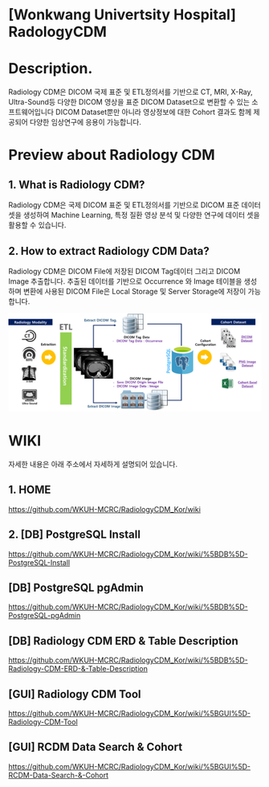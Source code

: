 
[Wonkwang Univertsity Hospital] RadologyCDM
======================

# Description.
Radiology CDM은 DICOM 국제 표준 및 ETL정의서를 기반으로 CT, MRI, X-Ray, Ultra-Sound등 다양한 DICOM 영상을 표준 DICOM Dataset으로 변환할 수 있는 소프트웨어입니다 DICOM Dataset뿐만 아니라 영상정보에 대한 Cohort 결과도 함께 제공되어 다양한 임상연구에 응용이 가능합니다.

# Preview about Radiology CDM
## 1.	What is Radiology CDM?
Radiology CDM은 국제 DICOM 표준 및 ETL정의서를 기반으로 DICOM 표준 데이터 셋을 생성하여 Machine Learning, 특정 질환 영상 분석 및 다양한 연구에 데이터 셋을 활용할 수 있습니다.



## 2.	How to extract Radiology CDM Data?
Radiology CDM은 DICOM File에 저장된 DICOM Tag데이터 그리고 DICOM Image 추출합니다. 추출된 데이터를 기반으로 Occurrence 와 Image 테이블을 생성하며 변환에 사용된 DICOM File은 Local Storage 및 Server Storage에 저장이 가능합니다.
 
![structure](/image/Postgresql/structure.png)

# WIKI
자세한 내용은 아래 주소에서 자세하게 설명되어 있습니다.
## 1. HOME
https://github.com/WKUH-MCRC/RadiologyCDM_Kor/wiki
## 2. [DB] PostgreSQL Install
https://github.com/WKUH-MCRC/RadiologyCDM_Kor/wiki/%5BDB%5D-PostgreSQL-Install
## [DB] PostgreSQL pgAdmin
https://github.com/WKUH-MCRC/RadiologyCDM_Kor/wiki/%5BDB%5D-PostgreSQL-pgAdmin
## [DB] Radiology CDM ERD & Table Description
https://github.com/WKUH-MCRC/RadiologyCDM_Kor/wiki/%5BDB%5D-Radiology-CDM-ERD-&-Table-Description
## [GUI] Radiology CDM Tool
https://github.com/WKUH-MCRC/RadiologyCDM_Kor/wiki/%5BGUI%5D-Radiology-CDM-Tool
## [GUI] RCDM Data Search & Cohort
https://github.com/WKUH-MCRC/RadiologyCDM_Kor/wiki/%5BGUI%5D-RCDM-Data-Search-&-Cohort
